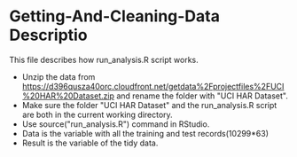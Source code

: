 # Getting-And-Cleaning-Data Descriptio
This file describes how run_analysis.R script works.
* Unzip the data from https://d396qusza40orc.cloudfront.net/getdata%2Fprojectfiles%2FUCI%20HAR%20Dataset.zip and rename the folder with "UCI HAR Dataset".
* Make sure the folder "UCI HAR Dataset" and the run_analysis.R script are both in the current working directory.
* Use source("run_analysis.R") command in RStudio.
* Data is the variable with all the training and test records(10299*63)
* Result is the variable of the tidy data.
